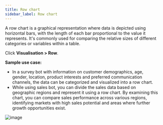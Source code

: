 ```yaml
---
title: Row chart 
sidebar_label: Row chart
---
```


A row chart is a graphical representation where data is depicted using horizontal bars, with the length of each bar proportional to the value it represents. It's commonly used for comparing the relative sizes of different categories or variables within a table.

Click **Visualisation > Row**.

**Sample use case:** 


- In a survey bot with information on customer demographics, age, gender, location, product interests and preferred communication channels, the data can be categorized and visualized into a row chart. 
- While using sales bot, you can divide the sales data based on geographic regions and represent it using a row chart. By examining this chart, you can compare sales performance across various regions, identifying markets with high sales potential and areas where further growth opportunities exist. 


![image](https://imgur.com/hVs11w1.png)


<!---
// Remove this commented code & above image after color feature is live. 
 ![Chart Label Toggle](https://imgur.com/PWrB6fA.gif)
--> 